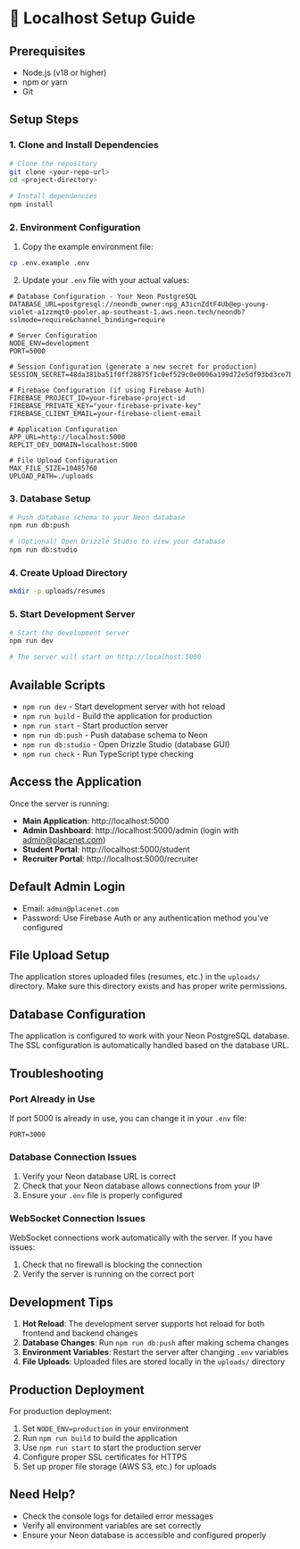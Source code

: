 # 🚀 Localhost Setup Guide

## Prerequisites
- Node.js (v18 or higher)
- npm or yarn
- Git

## Setup Steps

### 1. Clone and Install Dependencies
```bash
# Clone the repository
git clone <your-repo-url>
cd <project-directory>

# Install dependencies
npm install
```

### 2. Environment Configuration
1. Copy the example environment file:
```bash
cp .env.example .env
```

2. Update your `.env` file with your actual values:
```env
# Database Configuration - Your Neon PostgreSQL
DATABASE_URL=postgresql://neondb_owner:npg_A3icnZdtF4Ub@ep-young-violet-a1zzmqt0-pooler.ap-southeast-1.aws.neon.tech/neondb?sslmode=require&channel_binding=require

# Server Configuration
NODE_ENV=development
PORT=5000

# Session Configuration (generate a new secret for production)
SESSION_SECRET=48da381ba51f0ff28875f1c0ef529c0e0006a199d72e5df93bd3ce7bf75b92e2

# Firebase Configuration (if using Firebase Auth)
FIREBASE_PROJECT_ID=your-firebase-project-id
FIREBASE_PRIVATE_KEY="your-firebase-private-key"
FIREBASE_CLIENT_EMAIL=your-firebase-client-email

# Application Configuration
APP_URL=http://localhost:5000
REPLIT_DEV_DOMAIN=localhost:5000

# File Upload Configuration
MAX_FILE_SIZE=10485760
UPLOAD_PATH=./uploads
```

### 3. Database Setup
```bash
# Push database schema to your Neon database
npm run db:push

# (Optional) Open Drizzle Studio to view your database
npm run db:studio
```

### 4. Create Upload Directory
```bash
mkdir -p uploads/resumes
```

### 5. Start Development Server
```bash
# Start the development server
npm run dev

# The server will start on http://localhost:5000
```

## Available Scripts

- `npm run dev` - Start development server with hot reload
- `npm run build` - Build the application for production
- `npm run start` - Start production server
- `npm run db:push` - Push database schema to Neon
- `npm run db:studio` - Open Drizzle Studio (database GUI)
- `npm run check` - Run TypeScript type checking

## Access the Application

Once the server is running:
- **Main Application**: http://localhost:5000
- **Admin Dashboard**: http://localhost:5000/admin (login with admin@placenet.com)
- **Student Portal**: http://localhost:5000/student
- **Recruiter Portal**: http://localhost:5000/recruiter

## Default Admin Login
- Email: `admin@placenet.com`
- Password: Use Firebase Auth or any authentication method you've configured

## File Upload Setup
The application stores uploaded files (resumes, etc.) in the `uploads/` directory. Make sure this directory exists and has proper write permissions.

## Database Configuration
The application is configured to work with your Neon PostgreSQL database. The SSL configuration is automatically handled based on the database URL.

## Troubleshooting

### Port Already in Use
If port 5000 is already in use, you can change it in your `.env` file:
```env
PORT=3000
```

### Database Connection Issues
1. Verify your Neon database URL is correct
2. Check that your Neon database allows connections from your IP
3. Ensure your `.env` file is properly configured

### WebSocket Connection Issues
WebSocket connections work automatically with the server. If you have issues:
1. Check that no firewall is blocking the connection
2. Verify the server is running on the correct port

## Development Tips

1. **Hot Reload**: The development server supports hot reload for both frontend and backend changes
2. **Database Changes**: Run `npm run db:push` after making schema changes
3. **Environment Variables**: Restart the server after changing `.env` variables
4. **File Uploads**: Uploaded files are stored locally in the `uploads/` directory

## Production Deployment

For production deployment:
1. Set `NODE_ENV=production` in your environment
2. Run `npm run build` to build the application
3. Use `npm run start` to start the production server
4. Configure proper SSL certificates for HTTPS
5. Set up proper file storage (AWS S3, etc.) for uploads

## Need Help?

- Check the console logs for detailed error messages
- Verify all environment variables are set correctly
- Ensure your Neon database is accessible and configured properly